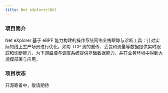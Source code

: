 ```yaml
---
title: Net eXplorer(NX)
---
```


### 项目简介

Net eXplorer 基于 eBPF 能力构建的操作系统网络全栈跟踪与诊断工具：针对实际的线上生产场景进行优化，如每 TCP 流的重传、丢包和流量等数据提供实时跟踪和诊断能力，为下游监控与调度系统提供基础数据能力，并在业务环境中得到大规模部署与应用。

### 项目状态

开源筹备中，敬请期待